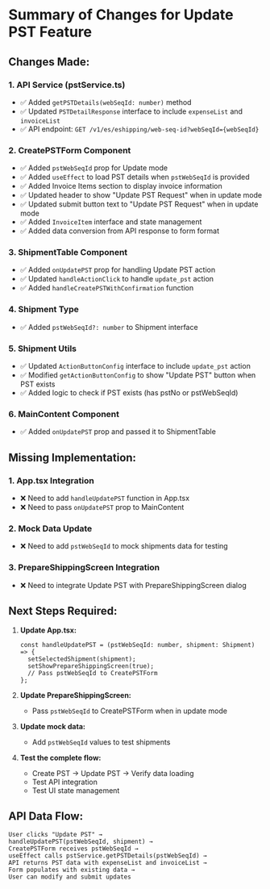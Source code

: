 # Summary of Changes for Update PST Feature

## Changes Made:

### 1. API Service (pstService.ts)
- ✅ Added `getPSTDetails(webSeqId: number)` method
- ✅ Updated `PSTDetailResponse` interface to include `expenseList` and `invoiceList`
- ✅ API endpoint: `GET /v1/es/eshipping/web-seq-id?webSeqId={webSeqId}`

### 2. CreatePSTForm Component
- ✅ Added `pstWebSeqId` prop for Update mode
- ✅ Added `useEffect` to load PST details when `pstWebSeqId` is provided
- ✅ Added Invoice Items section to display invoice information
- ✅ Updated header to show "Update PST Request" when in update mode
- ✅ Updated submit button text to "Update PST Request" when in update mode
- ✅ Added `InvoiceItem` interface and state management
- ✅ Added data conversion from API response to form format

### 3. ShipmentTable Component
- ✅ Added `onUpdatePST` prop for handling Update PST action
- ✅ Updated `handleActionClick` to handle `update_pst` action
- ✅ Added `handleCreatePSTWithConfirmation` function

### 4. Shipment Type
- ✅ Added `pstWebSeqId?: number` to Shipment interface

### 5. Shipment Utils
- ✅ Updated `ActionButtonConfig` interface to include `update_pst` action
- ✅ Modified `getActionButtonConfig` to show "Update PST" button when PST exists
- ✅ Added logic to check if PST exists (has pstNo or pstWebSeqId)

### 6. MainContent Component
- ✅ Added `onUpdatePST` prop and passed it to ShipmentTable

## Missing Implementation:

### 1. App.tsx Integration
- ❌ Need to add `handleUpdatePST` function in App.tsx
- ❌ Need to pass `onUpdatePST` prop to MainContent

### 2. Mock Data Update
- ❌ Need to add `pstWebSeqId` to mock shipments data for testing

### 3. PrepareShippingScreen Integration
- ❌ Need to integrate Update PST with PrepareShippingScreen dialog

## Next Steps Required:

1. **Update App.tsx:**
   ```tsx
   const handleUpdatePST = (pstWebSeqId: number, shipment: Shipment) => {
     setSelectedShipment(shipment);
     setShowPrepareShippingScreen(true);
     // Pass pstWebSeqId to CreatePSTForm
   };
   ```

2. **Update PrepareShippingScreen:**
   - Pass `pstWebSeqId` to CreatePSTForm when in update mode

3. **Update mock data:**
   - Add `pstWebSeqId` values to test shipments

4. **Test the complete flow:**
   - Create PST → Update PST → Verify data loading
   - Test API integration
   - Test UI state management

## API Data Flow:

```
User clicks "Update PST" → 
handleUpdatePST(pstWebSeqId, shipment) → 
CreatePSTForm receives pstWebSeqId → 
useEffect calls pstService.getPSTDetails(pstWebSeqId) → 
API returns PST data with expenseList and invoiceList → 
Form populates with existing data → 
User can modify and submit updates
```
